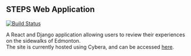 ## STEPS Web Application

[![Build Status](https://travis-ci.com/cmput401-fall2018/steps.svg?token=xJjZvyBEoyHCbmwNokpv&branch=master)](https://travis-ci.com/cmput401-fall2018/steps)

A React and Django application allowing users to review their experiences on the sidewalks of Edmonton.  
The site is currently hosted using Cybera, and can be accessed [here](http://199.116.235.159:8000/).
